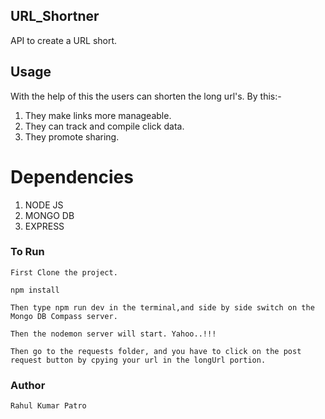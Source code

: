 ## URL_Shortner

API to create a URL short.

## Usage

With the help of this the users can shorten the long url's. By this:-

1. They make links more manageable.
2. They can track and compile click data.
3. They promote sharing.

# Dependencies 

1. NODE JS
2. MONGO DB
3. EXPRESS

### To Run
```
First Clone the project.

npm install

Then type npm run dev in the terminal,and side by side switch on the Mongo DB Compass server.

Then the nodemon server will start. Yahoo..!!!

Then go to the requests folder, and you have to click on the post request button by cpying your url in the longUrl portion.
```

### Author 
```
Rahul Kumar Patro
```